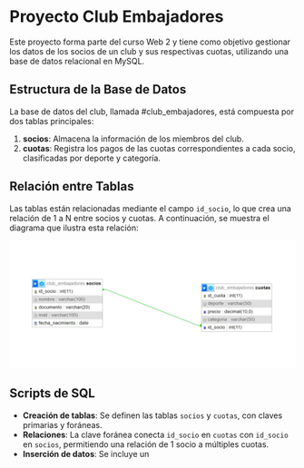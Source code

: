# Proyecto Club Embajadores

Este proyecto forma parte del curso Web 2 y tiene como objetivo gestionar los datos de los socios de un club y sus respectivas cuotas, utilizando una base de datos relacional en MySQL.

## Estructura de la Base de Datos

La base de datos del club, llamada #club_embajadores, está compuesta por dos tablas principales:

1. **socios**: Almacena la información de los miembros del club.
2. **cuotas**: Registra los pagos de las cuotas correspondientes a cada socio, clasificadas por deporte y categoría.

## Relación entre Tablas

Las tablas están relacionadas mediante el campo `id_socio`, lo que crea una relación de 1 a N entre socios y cuotas. A continuación, se muestra el diagrama que ilustra esta relación:

![Diagrama de la relación](./diagrama.jpg)

## Scripts de SQL

- **Creación de tablas**: Se definen las tablas `socios` y `cuotas`, con claves primarias y foráneas.
- **Relaciones**: La clave foránea conecta `id_socio` en `cuotas` con `id_socio` en `socios`, permitiendo una relación de 1 socio a múltiples cuotas.
- **Inserción de datos**: Se incluye un
